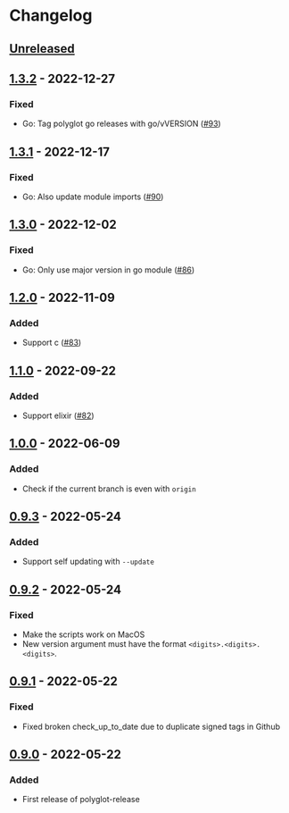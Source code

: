 # Changelog

## [Unreleased]

## [1.3.2] - 2022-12-27
### Fixed
- Go: Tag polyglot go releases with go/vVERSION ([#93](https://github.com/cucumber/polyglot-release/pull/93))

## [1.3.1] - 2022-12-17
### Fixed
- Go: Also update module imports ([#90](https://github.com/cucumber/polyglot-release/pull/90))

## [1.3.0] - 2022-12-02
### Fixed
- Go: Only use major version in go module ([#86](https://github.com/cucumber/polyglot-release/pull/86))

## [1.2.0] - 2022-11-09
### Added
- Support c ([#83](https://github.com/cucumber/polyglot-release/pull/83))

## [1.1.0] - 2022-09-22
### Added
- Support elixir ([#82](https://github.com/cucumber/polyglot-release/pull/82))

## [1.0.0] - 2022-06-09
### Added
- Check if the current branch is even with `origin`

## [0.9.3] - 2022-05-24
### Added
- Support self updating with `--update`

## [0.9.2] - 2022-05-24
### Fixed
- Make the scripts work on MacOS
- New version argument must have the format `<digits>.<digits>.<digits>`.

## [0.9.1] - 2022-05-22
### Fixed
- Fixed broken check_up_to_date due to duplicate signed tags in Github

## [0.9.0] - 2022-05-22
### Added
- First release of polyglot-release

[Unreleased]: https://github.com/cucumber/polyglot-release/compare/v1.3.2...HEAD
[1.3.2]: https://github.com/cucumber/polyglot-release/compare/v1.3.1...HEAD
[1.3.1]: https://github.com/cucumber/polyglot-release/compare/v1.3.0...HEAD
[1.3.0]: https://github.com/cucumber/polyglot-release/compare/v1.2.0...HEAD
[1.2.0]: https://github.com/cucumber/polyglot-release/compare/v1.1.0...HEAD
[1.1.0]: https://github.com/cucumber/polyglot-release/compare/v1.0.0...HEAD
[1.0.0]: https://github.com/cucumber/polyglot-release/compare/v0.9.3...HEAD
[0.9.3]: https://github.com/cucumber/polyglot-release/compare/v0.9.2...HEAD
[0.9.2]: https://github.com/cucumber/polyglot-release/compare/v0.9.1...HEAD
[0.9.1]: https://github.com/cucumber/polyglot-release/compare/v0.9.0...HEAD
[0.9.0]: https://github.com/cucumber/polyglot-release/compare/ad3c912c06971aefdd597d7c315ca75fa93ce83f...v0.9.0~~
